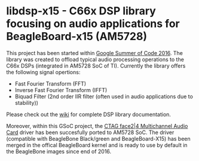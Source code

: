 # libdsp-x15 - C66x DSP library focusing on audio applications for BeagleBoard-x15 (AM5728) 
This project has been started within [Google Summer of Code 2016](https://summerofcode.withgoogle.com/archive/2016/projects/5351212496977920/).
The library was created to offload typical audio processing operations to the C66x DSPs (integrated in AM5728 SoC of TI). 
Currently the library offers the following signal opertions:
* Fast Fourier Transform (FFT)
* Inverse Fast Fourier Transform (IFFT)
* Biquad Filter (2nd order IIR filter (often used in audio applications due to stability))

Please check out the [wiki](https://github.com/henrix/libdsp-x15/wiki) for complete DSP library documentation.

Moreover, within this GSoC project, the [CTAG face2|4 Multichannel Audio Card](https://hackaday.io/project/9634-linux-based-low-latency-multichannel-audio-system) driver has been succesfully ported to AM5728 SoC. The driver (compatible with BeagleBone Black/green and BeagleBoard-X15) has been merged in the offical BeagleBoard kernel and is ready to use by default in the BeagleBone images since end of 2016.
